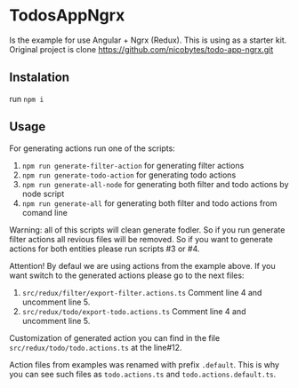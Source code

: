 # TodosAppNgrx

Is the example for use Angular + Ngrx (Redux). This is using as a starter kit. Original project is clone https://github.com/nicobytes/todo-app-ngrx.git

## Instalation

run ```npm i```

## Usage

For generating actions run one of the scripts:

1.  ```npm run generate-filter-action``` for generating filter actions
2.  ```npm run generate-todo-action``` for generating todo actions
3.  ```npm run generate-all-node``` for generating both filter and todo actions by node script
4.  ```npm run generate-all``` for generating both filter and todo actions from comand line

Warning: all of this scripts will clean generate fodler. So if you run generate filter actions
all revious files will be removed. So if you want to generate actions for both entities please
run scripts #3 or #4.

Attention! By defaul we are using actions from the example above. If you want switch to the
generated actions please go to the next files:

1. ```src/redux/filter/export-filter.actions.ts```
  Comment line 4 and uncomment line 5.
2. ```src/redux/todo/export-todo.actions.ts```
  Comment line 4 and uncomment line 5.

Customization of generated action you can find in the file ```src/redux/todo/todo.actions.ts``` at the line#12.

Action files from examples was renamed with prefix ```.default```.
This is why you can see such files as ```todo.actions.ts``` and ```todo.actions.default.ts```.
